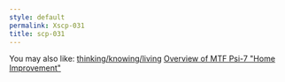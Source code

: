 ```yaml
---
style: default
permalink: Xscp-031
title: scp-031
---
```

You may also like:
[thinking/knowing/living](http://scp-wiki.net/thinking-knowing-living)
[Overview of MTF Psi-7 "Home Improvement"](http://scp-wiki.net/overview-of-mtf-psi-7-home-improvement)
